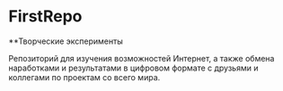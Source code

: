 # FirstRepo
**Творческие эксперименты

Репозиторий для изучения возможностей Интернет, а также обмена наработками и результатами в цифровом формате с друзьями и коллегами по проектам со всего мира.
